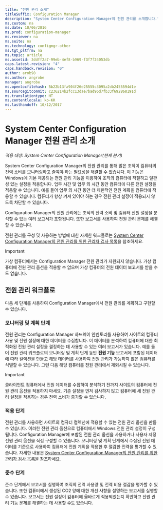 ```yaml
---
title: "전원 관리 소개"
titleSuffix: Configuration Manager
description: "System Center Configuration Manager의 전원 관리를 소개합니다."
ms.custom: na
ms.date: 10/06/2016
ms.prod: configuration-manager
ms.reviewer: na
ms.suite: na
ms.technology: configmgr-other
ms.tgt_pltfrm: na
ms.topic: article
ms.assetid: 3ddff2a7-99eb-4ef8-b969-f3f7f24053db
caps.latest.revision: "4"
caps.handback.revision: "0"
author: arob98
ms.author: angrobe
manager: angrobe
ms.openlocfilehash: 5b22b13fa904f26e25555c3095a2db2455594d1e
ms.sourcegitcommit: c236214b2fcc13dae7bad96d7fb33f692868191d
ms.translationtype: HT
ms.contentlocale: ko-KR
ms.lasthandoff: 10/12/2017
---
```

# <a name="introduction-to-power-management-in-system-center-configuration-manager"></a>System Center Configuration Manager 전원 관리 소개

*적용 대상: System Center Configuration Manager(현재 분기)*

System Center Configuration Manager의 전원 관리를 통해 많은 조직이 컴퓨터의 전력 소비를 모니터링하고 줄여야 하는 필요성을 해결할 수 있습니다. 이 기능은 Windows에 기본 제공되는 전원 관리 기능을 이용하여 조직의 컴퓨터에 적절하고 일관성 있는 설정을 적용합니다. 업무 시간 및 업무 외 시간 동안 컴퓨터에 다른 전원 설정을 적용할 수 있습니다. 예를 들어 업무 외 시간 동안 더 제한적인 전원 계획을 컴퓨터에 적용할 수 있습니다. 컴퓨터가 항상 켜져 있어야 하는 경우 전원 관리 설정이 적용되지 않도록 차단할 수 있습니다.  

 Configuration Manager의 전원 관리에는 조직의 전력 소비 및 컴퓨터 전원 설정을 분석할 수 있는 여러 보고서가 포함됩니다. 또한 보고서를 사용하여 전원 관리 문제를 해결할 수 있습니다.  

 전원 관리를 구성 및 사용하는 방법에 대한 자세한 워크플로는 [System Center Configuration Manager의 전원 관리를 위한 관리자 검사 목록](../../../../core/clients/manage/power/administrator-checklist-for-power-management.md)을 참조하세요.  

> [!IMPORTANT]  
>  가상 컴퓨터에서는 Configuration Manager 전원 관리가 지원되지 않습니다. 가상 컴퓨터에 전원 관리 옵션을 적용할 수 없으며 가상 컴퓨터의 전원 데이터 보고서를 받을 수도 없습니다.  

## <a name="the-power-management-workflow"></a>전원 관리 워크플로  
 다음 세 단계를 사용하여 Configuration Manager에서 전원 관리를 계획하고 구현할 수 있습니다.  

### <a name="monitoring-and-planning-phase"></a>모니터링 및 계획 단계  
 전원 관리는 Configuration Manager 하드웨어 인벤토리를 사용하여 사이트의 컴퓨터 사용 및 전원 설정에 대한 데이터를 수집합니다. 이 데이터를 분석하여 컴퓨터에 대한 최적화된 전원 관리 설정을 결정하는 데 사용할 수 있는 여러 보고서가 있습니다. 예를 들어 전원 관리 워크플로의 모니터링 및 계획 단계 동안 **전원 기능** 보고서에 포함된 데이터에 따라 컬렉션을 만들고 해당 데이터를 사용하여 전원 관리가 가능하지 않은 컴퓨터를 식별할 수 있습니다. 그런 다음 해당 컴퓨터를 전원 관리에서 제외시킬 수 있습니다.  

> [!IMPORTANT]  
>  클라이언트 컴퓨터에서 전원 데이터를 수집하여 분석하기 전까지 사이트의 컴퓨터에 전원 관리 옵션을 적용하지 마세요. 기존 설정을 먼저 검사하지 않고 컴퓨터에 새 전원 관리 설정을 적용하는 경우 전력 소비가 증가할 수 있습니다.  

### <a name="enforcement-phase"></a>적용 단계  
 전원 관리를 사용하면 사이트의 컴퓨터 컬렉션에 적용할 수 있는 전원 관리 옵션을 만들 수 있습니다. 이러한 전원 관리 옵션으로 컴퓨터에서 Windows 전원 관리 설정이 구성됩니다. Configuration Manager에 포함된 전원 관리 옵션을 사용하거나 사용자 지정 전원 관리 옵션을 직접 구성할 수 있습니다. 모니터링 및 계획 단계에서 수집된 전원 데이터를 기준으로 사용하여 컴퓨터에 전원 계획을 적용한 후 절감한 전력을 평가할 수 있습니다. 자세한 내용은 [System Center Configuration Manager의 전원 관리를 위한 관리자 검사 목록](../../../../core/clients/manage/power/administrator-checklist-for-power-management.md)을 참조하세요.  

### <a name="compliance-phase"></a>준수 단계  
 준수 단계에서 보고서를 실행하여 조직의 전력 사용량 및 전력 비용 절감을 평가할 수 있습니다. 또한 컴퓨터에서 생성된 CO2 양에 대한 개선 사항을 설명하는 보고서를 실행할 수 있습니다. 보고서는 전원 설정이 컴퓨터에 올바르게 적용되었는지 확인하고 전원 관리 기능 문제를 해결하는 데 사용할 수도 있습니다.  
